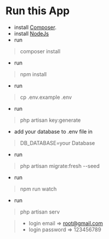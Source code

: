 # Run this App

- install [Composer](https://getcomposer.org/download/).
- install [NodeJs](https://nodejs.org/en/download/)
- run

> composer install

- run

> npm install

- run

> cp .env.example .env

- run

> php artisan key:generate

- add your database to .env file in

> DB_DATABASE=your Database

- run

> php artisan migrate:fresh --seed

- run

> npm run watch

- run

> php artisan serv

> - login email => root@gmail.com
> - login password => 123456789

